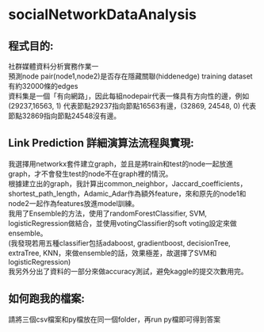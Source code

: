 # socialNetworkDataAnalysis

## 程式目的:
社群媒體資料分析實務作業一  
預測node pair(node1,node2)是否存在隱藏關聯(hiddenedge)
training dataset有約32000條的edges  
資料集是一個「有向網路」，因此每組nodepair代表一條具有方向性的邊，例如(29237,16563, 1) 代表節點29237指向節點16563有邊，(32869, 24548, 0) 代表節點32869指向節點24548沒有邊。

## Link Prediction 詳細演算法流程與實現:  
我選擇用networkx套件建立graph，並且是將train和test的node一起放進graph，才不會發生test的node不在graph裡的情況。  
根據建立出的graph，我計算出common_neighbor，Jaccard_coefficients，shortest_path_length，Adamic_Adar作為額外feature，來和原先的node1和node2一起作為features放進model訓練。  
我用了Ensemble的方法，使用了randomForestClassifier, SVM, logisticRegression做結合，並使用votingClassifier的soft voting設定來做ensemble。  
(我發現若用五種classifier包括adaboost, gradientboost, decisionTree, extraTree, KNN，來做ensemble的話，效果極差，故選擇了SVM和logisticRegression)  
我另外分出了資料的一部分來做accuracy測試，避免kaggle的提交次數用完。  

## 如何跑我的檔案:  
請將三個csv檔案和py檔放在同一個folder，再run py檔即可得到答案  
